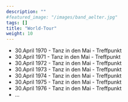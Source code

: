```yaml
---
description: ""
#featured_image: "/images/band_aelter.jpg"
tags: []
title: "World-Tour"
weight: 10
---
```



* 30.April 1970 - Tanz in den Mai - Treffpunkt
* 30.April 1971 - Tanz in den Mai - Treffpunkt
* 30.April 1972 - Tanz in den Mai - Treffpunkt
* 30.April 1973 - Tanz in den Mai - Treffpunkt
* 30.April 1974 - Tanz in den Mai - Treffpunkt
* 30.April 1975 - Tanz in den Mai - Treffpunkt
* 30.April 1976 - Tanz in den Mai - Treffpunkt
* ...

